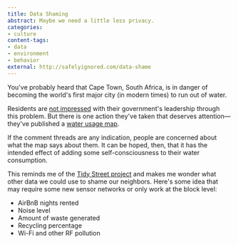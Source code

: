```yaml
---
title: Data Shaming
abstract: Maybe we need a little less privacy.
categories:
- culture
content-tags:
- data
- environment
- behavior
external: http://safelyignored.com/data-shame
---
```


You've probably heard that Cape Town, South Africa, is in danger of becoming the world's first major city (in modern times) to run out of water.

Residents are [not impressed](https://www.timeslive.co.za/ideas/2018-01-19-cape-town-is-drowning-in-confusion-over-the-drought-crisis/) with their government's leadership through this problem. But there is one action they've taken that deserves attention—they've published a [water usage map](http://www.capetownetc.com/news/green-light-for-cape-town-water-map-despite-objections/).

If the comment threads are any indication, people are concerned about what the map says about them. It can be hoped, then, that it has the intended effect of adding some self-consciousness to their water consumption.

This reminds me of the [Tidy Street project](https://www.theguardian.com/environment/blog/2011/apr/12/energy-use-households-monitor-electricity) and makes me wonder what other data we could use to shame our neighbors. Here's some idea that may require some new sensor networks or only work at the block level:

- AirBnB nights rented
- Noise level
- Amount of waste generated
- Recycling percentage
- Wi-Fi and other RF pollution
